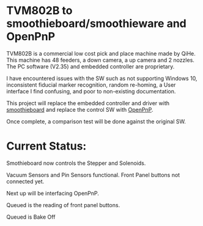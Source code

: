 # TVM802B to smoothieboard/smoothieware and OpenPnP
TVM802B is a commercial low cost pick and place machine made by QiHe. This machine has 48 feeders, a down camera, a up camera and 2 nozzles.
The PC software (V2.35) and embedded controller are proprietary.

I have encountered issues with the SW such as not supporting Windows 10, inconsistent fiducial marker recognition, random re-homing, a User interface I find confusing, and poor to non-existing documentation.

This project will replace the embedded controller and driver with [smoothieboard](https://github.com/Smoothieware/Smoothieware) and replace the control SW with [OpenPnP](https://github.com/openpnp/openpnp).  

Once complete, a comparison test will be done against the original SW.

# Current Status:

Smothieboard now controls the Stepper and Solenoids.  

Vacuum Sensors and Pin Sensors functional.  Front Panel buttons not connected yet.

Next up will be interfacing OpenPnP.

Queued is the reading of front panel buttons.

Queued is Bake Off
